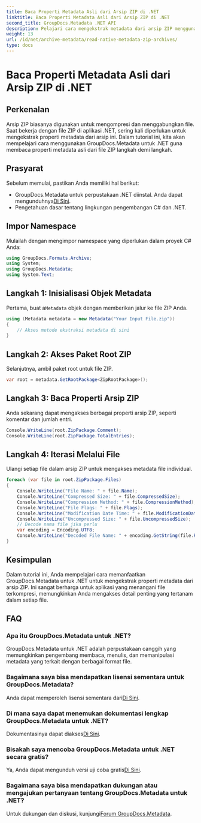 ```yaml
---
title: Baca Properti Metadata Asli dari Arsip ZIP di .NET
linktitle: Baca Properti Metadata Asli dari Arsip ZIP di .NET
second_title: GroupDocs.Metadata .NET API
description: Pelajari cara mengekstrak metadata dari arsip ZIP menggunakan GroupDocs.Metadata untuk .NET. Jelajahi petunjuk langkah demi langkah untuk membaca properti asli.
weight: 13
url: /id/net/archive-metadata/read-native-metadata-zip-archives/
type: docs
---
```

# Baca Properti Metadata Asli dari Arsip ZIP di .NET

## Perkenalan
Arsip ZIP biasanya digunakan untuk mengompresi dan menggabungkan file. Saat bekerja dengan file ZIP di aplikasi .NET, sering kali diperlukan untuk mengekstrak properti metadata dari arsip ini. Dalam tutorial ini, kita akan mempelajari cara menggunakan GroupDocs.Metadata untuk .NET guna membaca properti metadata asli dari file ZIP langkah demi langkah.
## Prasyarat
Sebelum memulai, pastikan Anda memiliki hal berikut:
- GroupDocs.Metadata untuk perpustakaan .NET diinstal. Anda dapat mengunduhnya[Di Sini](https://releases.groupdocs.com/metadata/net/).
- Pengetahuan dasar tentang lingkungan pengembangan C# dan .NET.

## Impor Namespace
Mulailah dengan mengimpor namespace yang diperlukan dalam proyek C# Anda:
```csharp
using GroupDocs.Formats.Archive;
using System;
using GroupDocs.Metadata;
using System.Text;
```
## Langkah 1: Inisialisasi Objek Metadata
 Pertama, buat a`Metadata` objek dengan memberikan jalur ke file ZIP Anda.
```csharp
using (Metadata metadata = new Metadata("Your Input File.zip"))
{
    // Akses metode ekstraksi metadata di sini
}
```
## Langkah 2: Akses Paket Root ZIP
Selanjutnya, ambil paket root untuk file ZIP.
```csharp
var root = metadata.GetRootPackage<ZipRootPackage>();
```
## Langkah 3: Baca Properti Arsip ZIP
Anda sekarang dapat mengakses berbagai properti arsip ZIP, seperti komentar dan jumlah entri.
```csharp
Console.WriteLine(root.ZipPackage.Comment);
Console.WriteLine(root.ZipPackage.TotalEntries);
```
## Langkah 4: Iterasi Melalui File
Ulangi setiap file dalam arsip ZIP untuk mengakses metadata file individual.
```csharp
foreach (var file in root.ZipPackage.Files)
{
    Console.WriteLine("File Name: " + file.Name);
    Console.WriteLine("Compressed Size: " + file.CompressedSize);
    Console.WriteLine("Compression Method: " + file.CompressionMethod);
    Console.WriteLine("File Flags: " + file.Flags);
    Console.WriteLine("Modification Date Time: " + file.ModificationDateTime);
    Console.WriteLine("Uncompressed Size: " + file.UncompressedSize);
    // Decode nama file jika perlu
    var encoding = Encoding.UTF8;
    Console.WriteLine("Decoded File Name: " + encoding.GetString(file.RawName));
}
```

## Kesimpulan
Dalam tutorial ini, Anda mempelajari cara memanfaatkan GroupDocs.Metadata untuk .NET untuk mengekstrak properti metadata dari arsip ZIP. Ini sangat berharga untuk aplikasi yang menangani file terkompresi, memungkinkan Anda mengakses detail penting yang tertanam dalam setiap file.

## FAQ
### Apa itu GroupDocs.Metadata untuk .NET?
GroupDocs.Metadata untuk .NET adalah perpustakaan canggih yang memungkinkan pengembang membaca, menulis, dan memanipulasi metadata yang terkait dengan berbagai format file.
### Bagaimana saya bisa mendapatkan lisensi sementara untuk GroupDocs.Metadata?
 Anda dapat memperoleh lisensi sementara dari[Di Sini](https://purchase.groupdocs.com/temporary-license/).
### Di mana saya dapat menemukan dokumentasi lengkap GroupDocs.Metadata untuk .NET?
 Dokumentasinya dapat diakses[Di Sini](https://tutorials.groupdocs.com/metadata/net/).
### Bisakah saya mencoba GroupDocs.Metadata untuk .NET secara gratis?
 Ya, Anda dapat mengunduh versi uji coba gratis[Di Sini](https://releases.groupdocs.com/).
### Bagaimana saya bisa mendapatkan dukungan atau mengajukan pertanyaan tentang GroupDocs.Metadata untuk .NET?
 Untuk dukungan dan diskusi, kunjungi[Forum GroupDocs.Metadata](https://forum.groupdocs.com/c/metadata/14).